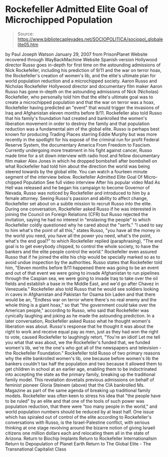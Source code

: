 # Rockefeller Admitted Elite Goal of Microchipped Population

> Source: https://www.bibliotecapleyades.net/SOCIOPOLITICA/sociopol_globalelite05.htm

by Paul Joseph Watson
January 29, 2007
from PrisonPlanet Website
recovered through WayBackMachine Website
Spanish version
Hollywood director Russo goes in-depth for first time on the astounding admissions of Nick Rockefeller, including his prediction of 9/11 and the war on terror hoax, the Rockefeller's creation of women's lib, and the elite's ultimate plan for world population reduction and a microchipped society.
Aaron Russo and Nicholas Rockefeller
Hollywood director and documentary film maker Aaron Russo has gone in-depth on the astounding admissions of Nick (Nicholas) Rockefeller, who personally told him that the elite's ultimate goal was to create a microchipped population and that the war on terror was a hoax, Rockefeller having predicted an "event" that would trigger the invasions of Iraq and Afghanistan eleven months before 9/11.
Rockefeller also told Russo that his family's foundation had created and bankrolled the women's liberation movement in order to destroy the family and that population reduction was a fundamental aim of the global elite. Russo is perhaps best known for producing Trading Places starring Eddie Murphy but was more recently in the spotlight for his exposé of the criminal run for profit Federal Reserve System, the documentary America From Freedom to Fascism.
Currently undergoing more treatment in his fight against cancer, Russo made time for a sit down interview with radio host and fellow documentary film maker Alex Jones in which he dropped bombshell after bombshell on what Rockefeller had told him about the direction the world was being steered towards by the global elite. You can watch a fourteen minute segment of the interview below.
Rockefeller Admitted Elite Goal Of Micro-chipped Population
See full video interview
After his popular video Mad As Hell was released and he began his campaign to become Governor of Nevada, Russo was noticed by Rockefeller and introduced to him by a female attorney.
Seeing Russo's passion and ability to affect change, Rockefeller set about on a subtle mission to recruit Russo into the elite. During one conversation, Rockefeller asked Russo if he was interested in joining the Council on Foreign Relations (CFR) but Russo rejected the invitation, saying he had no interest in "enslaving the people" to which Rockefeller coldly questioned why he cared about the "serfs."
"I used to say to him what's the point of all this," states Russo, "you have all the money in the world you need, you have all the power you need, what's the point, what's the end goal?" to which Rockefeller replied (paraphrasing), "The end goal is to get everybody chipped, to control the whole society, to have the bankers and the elite people control the world."
Rockefeller even assured Russo that if he joined the elite his chip would be specially marked so as to avoid undue inspection by the authorities. Russo states that Rockefeller told him,
"Eleven months before 9/11 happened there was going to be an event and out of that event we were going to invade Afghanistan to run pipelines through the Caspian sea, we were going to invade Iraq to take over the oil fields and establish a base in the Middle East, and we'd go after Chavez in Venezuela."
Rockefeller also told Russo that he would see soldiers looking in caves in Afghanistan and Pakistan for Osama bin Laden and that there would be an,
"Endless war on terror where there's no real enemy and the whole thing is a giant hoax," so that "the government could take over the American people," according to Russo, who said that Rockefeller was cynically laughing and joking as he made the astounding prediction.
In a later conversation, Rockefeller asked Russo what he thought women's liberation was about.
Russo's response that he thought it was about the right to work and receive equal pay as men, just as they had won the right to vote, caused Rockefeller to laughingly retort,
"You're an idiot! Let me tell you what that was about, we the Rockefeller's funded that, we funded women's lib, we're the one's who got all of the newspapers and television - the Rockefeller Foundation."
Rockefeller told Russo of two primary reasons why the elite bankrolled women's lib, one because before women's lib the bankers couldn't tax half the population and two because it allowed them to get children in school at an earlier age, enabling them to be indoctrinated into accepting the state as the primary family, breaking up the traditional family model.
This revelation dovetails previous admissions on behalf of feminist pioneer Gloria Steinem (above) that the CIA bankrolled Ms. Magazine as part of the same agenda of breaking up traditional family models. Rockefeller was often keen to stress his idea that "the people have to be ruled" by an elite and that one of the tools of such power was population reduction, that there were "too many people in the world," and world population numbers should be reduced by at least half. One issue which has spiraled out of control of the elite according to Rockefeller's conversations with Russo, is the Israel-Palestine conflict, with serious thinking at one stage revolving around the bizarre notion of giving Israeli citizens one million dollars each and relocating them all in the state of Arizona.
Return to Biochip Implants
Return to Rockefeller Internationalism
Return to Depopulation of Planet Earth
Return to The Global Elite - The Transnational Capitalist Class
